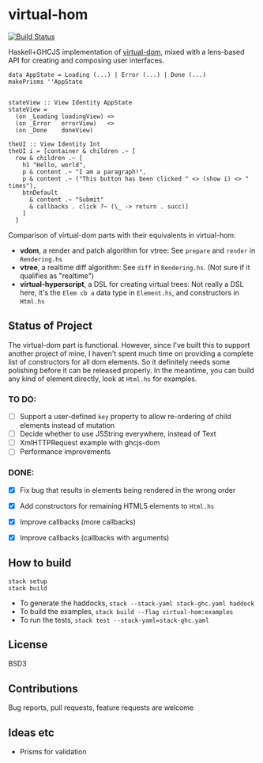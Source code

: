# virtual-hom 
[![Build Status](https://travis-ci.org/j-mueller/virtual-hom.svg?branch=master)](https://travis-ci.org/j-mueller/virtual-hom)

Haskell+GHCJS implementation of [virtual-dom](https://github.com/Matt-Esch/virtual-dom), mixed with a lens-based API for creating and composing user interfaces.

```[haskell]
data AppState = Loading (...) | Error (...) | Done (...)
makePrisms ''AppState


stateView :: View Identity AppState
stateView =
  (on _Loading loadingView) <>
  (on _Error   errorView)   <>
  (on _Done    doneView)
```

```[haskell]
theUI :: View Identity Int
theUI i = [container & children .~ [
  row & children .~ [
    h1 "Hello, world",
    p & content .~ "I am a paragraph!",
    p & content .~ ("This button has been clicked " <> (show i) <> " times"),
    btnDefault 
      & content .~ "Submit"
      & callbacks . click ?~ (\_ -> return . succ)]
    ]
  ]
```

Comparison of virtual-dom parts with their equivalents in virtual-hom:

- **vdom**, a render and patch algorithm for vtree: See `prepare` and `render` in `Rendering.hs`
- **vtree**, a realtime diff algorithm: See `diff` in `Rendering.hs`. (Not sure if it qualifies as "realtime")
- **virtual-hyperscript**, a DSL for creating virtual trees: Not really a DSL here, it's the `Elem cb a` data type in `Element.hs`, and constructors in `Html.hs`

## Status of Project

The virtual-dom part is functional. However, since I've built this to support another project of mine, I haven't spent much time on providing a complete list of constructors for all dom elements. So it definitely needs some polishing before it can be released properly. In the meantime, you can build any kind of element directly, look at `Html.hs` for examples.

### TO DO:

- [ ] Support a user-defined `key` property to allow re-ordering of child elements instead of mutation
- [ ] Decide whether to use JSString everywhere, instead of Text
- [ ] XmlHTTPRequest example with ghcjs-dom
- [ ] Performance improvements

### DONE: 

- [X] Fix bug that results in elements being rendered in the wrong order
- [x] Add constructors for remaining HTML5 elements to `Html.hs`
- [x] Improve callbacks (more callbacks)
- [x] Improve callbacks (callbacks with arguments)


## How to build

```
stack setup
stack build
```

* To generate the haddocks, `stack --stack-yaml stack-ghc.yaml haddock`
* To build the examples, `stack build --flag virtual-hom:examples`
* To run the tests, `stack test --stack-yaml=stack-ghc.yaml`

## License

BSD3

## Contributions

Bug reports, pull requests, feature requests are welcome


## Ideas etc

* Prisms for validation 